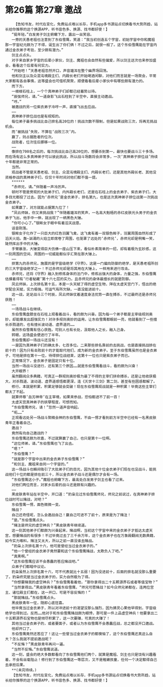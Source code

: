 # 第26篇 第27章 邀战
        【告知书友，时代在变化，免费站点难以长存，手机app多书源站点切换看书大势所趋，站长给你推荐的这个换源APP，听书音色多、换源、找书都好使！】
       “挺年轻。”白发男子剑主俯瞰下方，露出一丝笑容。
       一旁的天愚老祖也注意到了东伯雪鹰，笑道：“我当初创造五个宇宙，初始宇宙中你和魔祖那一宇宙纪元颇为了不得，诞生出了你们俩！不过之后，就很一般了。这个东伯雪鹰能在宇宙内通过金衣弟子考验，至少颇有潜力。”
       剑主点点头。
       对于来自家乡宇宙的后辈小家伙，剑主、魔祖也会自然有些偏爱，所以剑主这次也来参加盛会，看看这个后辈有何实力。
       “开始吧！”天愚老祖忽然开口，声音雄浑在整个幽界场回荡。
       他和剑主以及众混沌境殿主们、内殿长老们开始喝酒闲聊，对他们而言就是一场聚会，平常大家都有各自事情，这等盛会也可借机聚聚，顺便看看后辈小家伙中有哪些颇有潜力的。
       而下方。
       一根根石柱上，一个个真神弟子们却都已经蓄势以待。
       “辰弢师兄，请。”一道身影飞出石柱到了半空中，直接主动邀战。
       “哼。”
       被邀战的另一位紫衣弟子冷哼一声，直接飞出去应战。
       ……
       真神弟子排位战也是有规矩的。
       每位弟子最多挑战比自己排名高20位的！挑战次数不限制，但是如果战败三次，将再无挑战机会。
       而‘被挑战’失败，不算在‘战败三次’内。
       赢了，则占据胜者的位次。
       战败者，位次往后挪移一位。
       ……
       像排在700名之后的，每次挑战比自己高20位的，想要杀到第一，最快也要战斗三十多场。而在场有这么多真神弟子可以彼此挑战，所以战斗场数将会非常多，一次‘真神弟子排位战’持续十年都是非常正常的。
       当然。
       观战者不管是天愚老祖、剑主、众混沌境殿主们、内殿长老们，还是其他外殿长老、其他没资格参战的真神弟子们，仅仅十年时间对他们都不值一提。
       ******
       “赤师兄，请。”伴随着一声冷厉声。
       顿时不管是旁观的大批弟子们、内外殿长老们，还是在石柱上的金衣弟子、紫衣弟子们，大多目光都投了过去。因为‘赤师兄’是金衣弟子，排名第九，也是这次真神弟子排位战第一次挑战金衣弟子。
       如果赢了，对方就能占据第九位了！
       “凤云师妹，你又来挑战我？”伴随着雄浑的笑声，一名高大魁梧的赤红皮肤光头男子的金衣弟子飞出，他手中一伸，就出现了一柄黑色大锤。
       “你可小心了。”银眸女子眼中有着滔天战意。
       话音刚落。
       银眸女子化作了一只巨大的红色羽翼飞禽，这飞禽有着一双银色眸子，羽翼周围自然形成了滔天火焰。轰~汹涌的火焰立即席卷了周围，也笼罩了远处的‘赤师兄’，赤师兄却是咧嘴一笑，陡然挥出手中的大锤。
       手臂暴涨，大锤变得巨大仿佛一座山压下来，看似朴素简单的一招，却有着极为玄妙感，这一刻周围的空间、周围的一切威能都似乎汇聚在那大锤上。
       ……
       排第九的赤师兄，施展的是宇宙级绝学《守界》，这是一门偏向防御的绝学，是天愚老祖所创的三大宇宙级绝学之一！不过赤师兄却是将其用在大锤上，一样用来进行攻击。
       赤师兄，还将《守界》融入到修炼身体的法门中，修炼出强大的身体，力量之强，东伯雪鹰估摸着得有‘行者秘藏’第十六七层的实力。且赤师兄的身体最擅长的就是防御。
       凤云师妹，上次排名第十五，本是一头天赋了得的虚空生物，拜在太虚天宫门下，悟出的绝学配合天赋，实力极强。可运气有所欠缺，一直没能进前十。
       这一战，足足战斗三个时辰，凤云师妹仗着速度身法优势一直在搏杀，不过最终还是赤师兄获胜！
       ……
       一场场战斗在继续。
       东伯雪鹰盘膝坐在石柱上观看着战斗，看的颇为兴奋。因为每一个弟子都是主宰级规则奥妙，却能爆发出超强实力！对许多规则奥妙的运用，让东伯雪鹰都眼前一亮，他就看到了一些擅长杀戮道的，也有擅长波动道、虚界道的……
       虽然东伯雪鹰有信心获胜。可别人也有长处，汲取他人之长，融入己身。
       转眼，这场盛会便进行了半年。
       东伯雪鹰却一场战斗还没有！
       一是因为真神弟子们的确太多，七百多位。二来那些排名靠前的去挑战，也是直接挑战排在前十的！因为只有击败前十的才能取代他们，成为新的金衣弟子。至于东伯雪鹰虽然也是金衣弟子，可他是排在第十一位，待得排位战结束，这第十一位也只是紫衣弟子而已。
       正常情况下，金衣弟子是固定只有十位。
       当然一场战斗没进行，还有第三个原因……就是东伯雪鹰看战斗，看的颇为兴奋！
       大开眼界！
       虽然翻阅众多典籍，可真正一群规则奥妙极为最了不得的主宰们拼命搏杀，还是让他收获极大，对杀戮道、波动道、虚界道感悟都更深，连《灭世十三剑》第二剑，甚至有些困惑都解了。
       修行，本就是积累，积累足够就会突破！现在东伯雪鹰观战就是一种积累！毕竟这些主宰们都太了不起。
       就算师尊‘血刃神帝’在主宰境，如果来参战，恐怕都进不了前一百！
       太虚天宫真神弟子的妖孽程度，可想而知。
       “东伯雪鹰师兄，请！”忽然一道声音响起。
       “呃……”
       正观看远处另一场战斗聚精会神的东伯雪鹰，不由一愣才看到前方半空中已经有一名黑皮肤青年正看着自己。
       邀战？
       竟然有向自己邀战的？
       东伯雪鹰还颇为欢喜，不过就算赢了自己，也只是第十一位啊。
       “这位师弟，请。”东伯雪鹰也飞了出去。
       “嗯？”
       “东伯雪鹰？”
       “就是那个宇宙中出来的金衣弟子东伯雪鹰？”
       “和剑主、魔祖来自同一个宇宙的。”
       这一场战斗也瞬间吸引了大批弟子们的目光，因为其他十位金衣弟子们现在也没战斗，能挑战他们十位的都是排在前三十，所以金衣弟子战斗还是偶尔才会有一场。
       “东伯雪鹰这小子。”魔祖也俯瞰下方，最高处白发男子剑主也看了过来。
       对他们两位而言，对家乡后辈的战斗还是颇有兴趣的。
       ……
       黑皮肤青年站在半空中，开口道：“豹枭见过东伯雪鹰师兄，师兄之前说过，在真神弟子排位战时可以赌战，对吧？”
       东伯雪鹰一愣，面色微微一变。
       赌战？
       自己还奇怪呢，怎么会邀战自己！赢自己可进不了前十，原来是为了赌注！
       “是。”东伯雪鹰点头。
       “赌注是师兄的虚空神兵？”黑皮肤青年继续道。
       这一刻其他弟子们都颇为兴奋起来，赌战啊，当初这个宇宙中来的金衣弟子才抵达太虚天宫，想要赌战的有很多！不过毕竟过去了三千余万年，这个金衣弟子也在万象殿翻阅无数典籍，如今实力难料，赌注又太大，所以之前一直没谁去赌战。
       “豹枭上次排名第十六，他可是曾经当过金衣弟子的。”
       “他一个曾经的金衣弟子竟然要和这个东伯雪鹰赌战，太欺负人了吧。”
       “真黑啊。”
       “这东伯雪鹰应该不会愚蠢的答应赌战吧。”
       众弟子们都暗中议论。
       豹枭虽然上次排名第十六，可不代表就比十五弱！因为没进前十，后面的排名就没那么重要了。豹枭终究是当过金衣弟子的，实力自然极为了得。
       “你想要赌我的虚空神兵？”东伯雪鹰看着他，“那你拿得出二十五颗源界石或者等值宝物？”
       “当然拿得出。”黑皮肤青年看着东伯雪鹰，“师兄可愿赌战？如今众师兄弟都在，连两位宫主、诸位殿主们都在，这一开口，可是不容反悔的！”
       “那就赌战。”东伯雪鹰点头。
       黑皮肤青年一怔，随即心底狂喜。
       他毕竟当过金衣弟子，所以对冲进前十的渴望没那么强烈，因为拂灵心果他早得到，宇宙级绝学也得到过。反而……他对于和东伯雪鹰赌战颇为眼馋，那可是一件上品虚空神兵！他要拿出二十五颗源界石宝物也是倾尽积累了，这一次要赚，可真的大赚了！
       其他当过金衣弟子的，或者要面子，或者认为东伯雪鹰不会愚蠢应战，总之都没开口邀战。
       他却开口了。
       东伯雪鹰竟然还答应了！这让一些曾当过金衣弟子的都懊恼了，这个东伯雪鹰还真这么自大？怎么我就不提前邀战呢？
       “不反悔？”黑皮肤青年再问一遍。
       “当然不反悔。”东伯雪鹰说道。
       这一刻，盛会的绝大多数都看向了东伯雪鹰他们两个，就算是魔祖、剑主也只是饶有兴趣看着，不会有丝毫阻止！修行到了东伯雪鹰这一等层次，又不是稚嫩孩童，任何一个决定都得自己去承担后果。
       **(未完待续。)
       【告知书友，时代在变化，免费站点难以长存，手机app多书源站点切换看书大势所趋，站长给你推荐的这个换源APP，听书音色多、换源、找书都好使！】